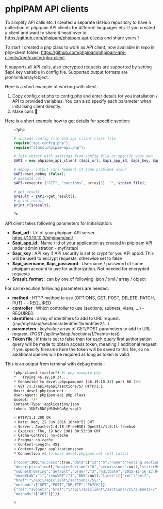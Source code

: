 # phpIPAM API clients

To simplify API calls etc. I created a separate GitHub repository to have a collection of phpipam API clients for different languages etc. If you created a client and want to share it head over to <https://github.com/phpipam/phpipam-api-clients> and share yours !

To start I created a php class to work as API client, now available in repo in php-client folder:
<https://github.com/phpipam/phpipam-api-clients/tree/master/php-client>

It supports all API calls, also encrypted requests are supported by setting $api_key variable in config file. Supported output formats are json/xml/array/object.

Here is a short example of working with client:

  1. Copy config.dist.php to config.php and enter details for you installation / API to provided variables. You can also specify each parameter when initialising client directly.
  2. Make calls 🙂

Here is a short example how to get details for specific section:

```php
    <?php

    # include config file and api client class file
    require("api-config.php");
    require("class.phpipam-api.php");

    # init object with settings from config file or specify your own
    $API = new phpipam_api_client ($api_url, $api_app_id, $api_key, $api_username, $api_password, $result_format);

    # debug - output curl headers it some problems occur
    $API->set_debug (false);
    # execute call
    $API->execute ("GET", "sections", array(5), "", $token_file);

    # get result
    $result = $API->get_result();
    # print result
    print_r($result);

    ?>
```

API client takes following parameters for initialization:

  * **$api_url** : Url of your phpipam API server - https://10.10.10.3/phpipam/api/
  * **$api_app_id** : Name / id of your application as created in phpipam API under administration - myfirstapi
  * **$api_key** : API key if API security is set to crypt for you API appid. This will be used to encrypt requests, otherwise set to false
  * **$api_username, $api_password** : Username / password of some phpipam account to use for authorization. Not needed for encrypted requests
  * **$result_format** : can by one of following: json / xml / array / object


For call execution following parameters are needed:

  * **method** : HTTP method to use (OPTIONS, GET, POST, DELETE, PATCH, PUT) - - REQUIRED
  * **controller** : Which controller to use (sections, subnets, vlans, ...) - REQUIRED
  * **identifiers** : array of identifiers to add to URL request. (/api/myfistapi/sections/identifier1/identifier2/...)
  * **parameters** : key/value array of GET/POST parameters to add to URL request. (POST /api/myfistapi/sections/1/?name=test)
  * **Token file** : if this is set to false than for each query first authorisation query will be made to obtain access token, meaning 1 additional request. If you specify filename here the token will be saved to this file, so no additional queries will be required as long as token is valid.


This is an output from terminal with debug mode :

```bash
    [php-client (master*) #] php example.php
    *   Trying 46.19.10.34...
    * Connected to devel.phpipam.net (46.19.10.34) port 80 (#0)
    > GET /1.3/api/myapi/sections/5/ HTTP/1.1
    Host: devel.phpipam.net
    User-Agent: phpipam-api php class
    Accept: */*
    Content-Type: application/json
    token: 1UNFcRNGjH5UvHGaRy!vzgt1

    < HTTP/1.1 200 OK
    < Date: Wed, 22 Jun 2016 10:49:52 GMT
    < Server: Apache/2.4.18 (FreeBSD) OpenSSL/1.0.1l-freebsd
    < Expires: Thu, 19 Nov 1981 08:52:00 GMT
    < Cache-Control: no-cache
    < Pragma: no-cache
    < Content-Length: 451
    < Content-Type: application/json
    * Connection #0 to host devel.phpipam.net left intact

    {"code":200,"success":true,"data":{"id":"5","name":"Testing section",
    "description":null,"masterSection":"0","permissions":null,"strictMode":"1",
    "subnetOrdering":"default","order":"3","editDate":"2015-12-16 13:04:44",
    "showVLAN":"1","showVRF":"1","DNS":null,"links":[{"rel":"self",
    "href":"\/api\/apiclient\/sections\/5\/",
    "methods":["GET","POST","DELETE","PATCH"]},
    {"rel":"subnets","href":"\/api\/apiclient\/sections\/5\/subnets\/",
    "methods":["GET"]}]}}

    #
```
